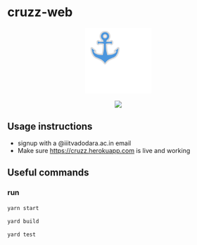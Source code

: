 # cruzz-web
<p align='center'> <img src="src/static/img/index3.svg" align="center" width="150"></p>

<p align="center">
<img src="https://travis-ci.org/mohitkyadav/cruzz-web.svg?branch=master" align="center">



## Usage instructions
* signup with a @iiitvadodara.ac.in email
* Make sure https://cruzz.herokuapp.com is live and working


## Useful commands

### run
```
yarn start
```
```
yard build
```
```
yard test
```
